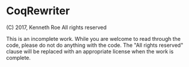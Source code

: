 # CoqRewriter

(C) 2017, Kenneth Roe
All rights reserved

This is an incomplete work.  While you are welcome to read through the code,
please do not do anything with the code.  The "All rights reserved" clause
will be replaced with an appropriate license when the work is complete.
